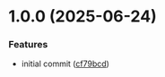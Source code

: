 # 1.0.0 (2025-06-24)


### Features

* initial commit ([cf79bcd](https://github.com/mtanida/semantic-release-demo/commit/cf79bcdfcd36e1df1a5211cb78094b1f911d4d3f))
